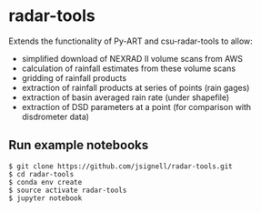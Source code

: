 # radar-tools
Extends the functionality of Py-ART and csu-radar-tools to allow:
 - simplified download of NEXRAD II volume scans from AWS
 - calculation of rainfall estimates from these volume scans
 - gridding of rainfall products
 - extraction of rainfall products at series of points (rain gages)
 - extraction of basin averaged rain rate (under shapefile)
 - extraction of DSD parameters at a point (for comparison with disdrometer data)

 ## Run example notebooks
```engine='bash'
$ git clone https://github.com/jsignell/radar-tools.git
$ cd radar-tools
$ conda env create
$ source activate radar-tools
$ jupyter notebook
```
